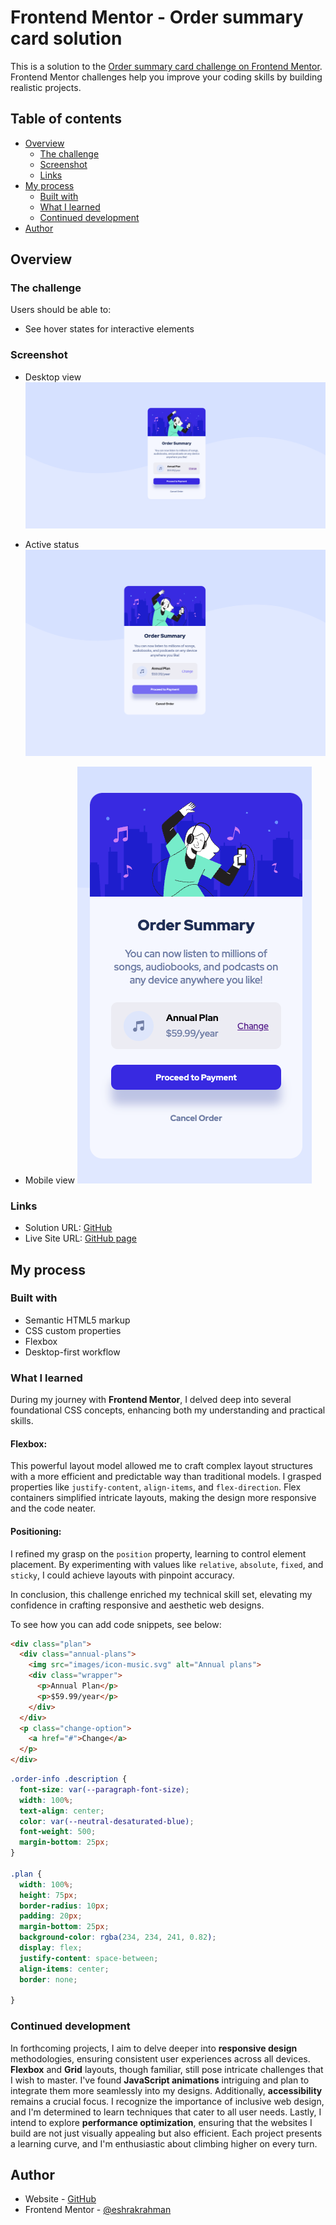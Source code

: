 # Frontend Mentor - Order summary card solution

This is a solution to the [Order summary card challenge on Frontend Mentor](https://www.frontendmentor.io/challenges/order-summary-component-QlPmajDUj). Frontend Mentor challenges help you improve your coding skills by building realistic projects. 

## Table of contents

- [Overview](#overview)
  - [The challenge](#the-challenge)
  - [Screenshot](#screenshot)
  - [Links](#links)
- [My process](#my-process)
  - [Built with](#built-with)
  - [What I learned](#what-i-learned)
  - [Continued development](#continued-development)
- [Author](#author)

## Overview

### The challenge

Users should be able to:

- See hover states for interactive elements

### Screenshot
- Desktop view
![](./screenshoots/desktop_view.png)

- Active status
![](./screenshoots/active_status.png)

- Mobile view
![](./screenshoots/mobile_view.png)

### Links

- Solution URL: [GitHub](https://github.com/EshrakRahman/Order-summary-component)
- Live Site URL: [GitHub page](https://eshrakrahman.github.io/Order-summary-component/)

## My process

### Built with

- Semantic HTML5 markup
- CSS custom properties
- Flexbox
- Desktop-first workflow


### What I learned

During my journey with **Frontend Mentor**, I delved deep into several foundational CSS concepts, enhancing both my understanding and practical skills.

#### Flexbox:
This powerful layout model allowed me to craft complex layout structures with a more efficient and predictable way than traditional models. I grasped properties like `justify-content`, `align-items`, and `flex-direction`. Flex containers simplified intricate layouts, making the design more responsive and the code neater.

#### Positioning:
I refined my grasp on the `position` property, learning to control element placement. By experimenting with values like `relative`, `absolute`, `fixed`, and `sticky`, I could achieve layouts with pinpoint accuracy.

In conclusion, this challenge enriched my technical skill set, elevating my confidence in crafting responsive and aesthetic web designs.




To see how you can add code snippets, see below:

```html
<div class="plan">
  <div class="annual-plans">
    <img src="images/icon-music.svg" alt="Annual plans">
    <div class="wrapper">
      <p>Annual Plan</p>
      <p>$59.99/year</p>
    </div>
  </div>
  <p class="change-option">
    <a href="#">Change</a>
  </p>
</div>
```
```css
.order-info .description {
  font-size: var(--paragraph-font-size);
  width: 100%;
  text-align: center;
  color: var(--neutral-desaturated-blue);
  font-weight: 500;
  margin-bottom: 25px;
}

.plan {
  width: 100%;
  height: 75px;
  border-radius: 10px;
  padding: 20px;
  margin-bottom: 25px;
  background-color: rgba(234, 234, 241, 0.82);
  display: flex;
  justify-content: space-between;
  align-items: center;
  border: none;

}
```

### Continued development

In forthcoming projects, I aim to delve deeper into **responsive design** methodologies, ensuring consistent user experiences across all devices. **Flexbox** and **Grid** layouts, though familiar, still pose intricate challenges that I wish to master. I've found **JavaScript animations** intriguing and plan to integrate them more seamlessly into my designs. Additionally, **accessibility** remains a crucial focus. I recognize the importance of inclusive web design, and I'm determined to learn techniques that cater to all user needs. Lastly, I intend to explore **performance optimization**, ensuring that the websites I build are not just visually appealing but also efficient. Each project presents a learning curve, and I'm enthusiastic about climbing higher on every turn.

## Author

- Website - [GitHub](https://www.github.com/eshrakrahman)
- Frontend Mentor - [@eshrakrahman](https://www.frontendmentor.io/profile/eshrakrahman)

